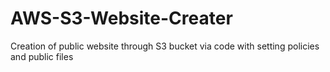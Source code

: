 # AWS-S3-Website-Creater
Creation of public website through S3 bucket via code with setting policies and public files
